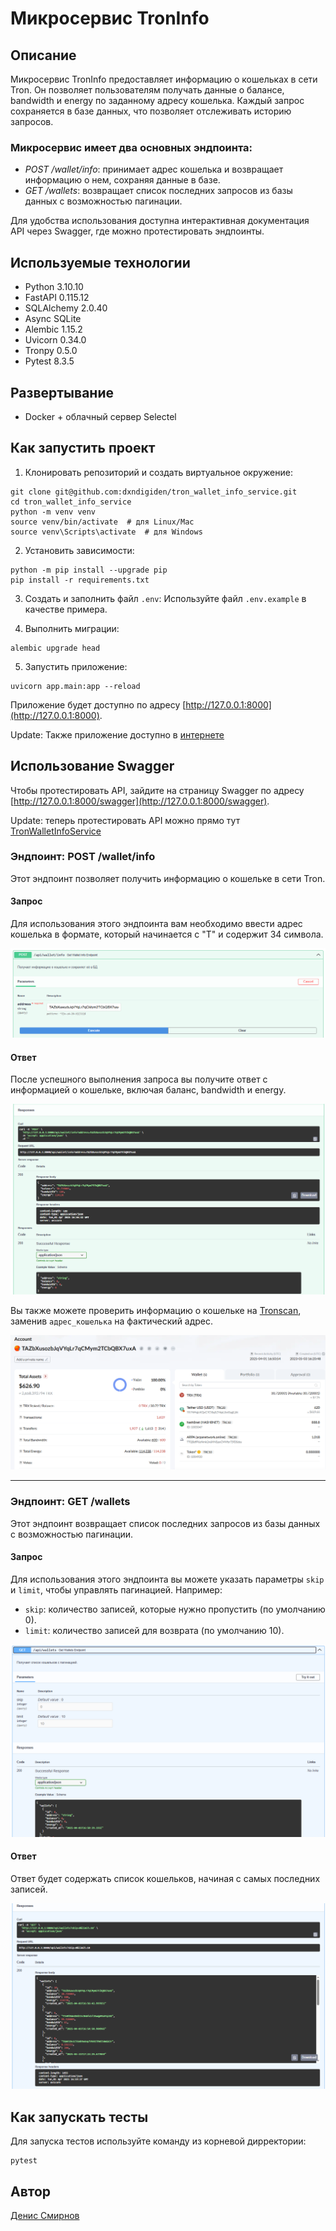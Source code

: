 # Микросервис TronInfo

## Описание

Микросервис TronInfo предоставляет информацию о кошельках в сети Tron. Он позволяет пользователям получать данные о балансе, bandwidth и energy по заданному адресу кошелька. Каждый запрос сохраняется в базе данных, что позволяет отслеживать историю запросов.

### Микросервис имеет два основных эндпоинта:

- *POST /wallet/info*: принимает адрес кошелька и возвращает информацию о нем, сохраняя данные в базе.
- *GET /wallets*: возвращает список последних запросов из базы данных с возможностью пагинации.

Для удобства использования доступна интерактивная документация API через Swagger, где можно протестировать эндпоинты.

## Используемые технологии

- Python 3.10.10
- FastAPI 0.115.12
- SQLAlchemy 2.0.40
- Async SQLite
- Alembic 1.15.2
- Uvicorn 0.34.0
- Tronpy 0.5.0
- Pytest 8.3.5
## Развертывание

- Docker + облачный сервер Selectel 

## Как запустить проект

1. Клонировать репозиторий и создать виртуальное окружение:

```
git clone git@github.com:dxndigiden/tron_wallet_info_service.git
cd tron_wallet_info_service
python -m venv venv
source venv/bin/activate  # для Linux/Mac
source venv\Scripts\activate  # для Windows
```

2. Установить зависимости:

```
python -m pip install --upgrade pip
pip install -r requirements.txt
```

3. Создать и заполнить файл `.env`:
   Используйте файл `.env.example` в качестве примера.

4. Выполнить миграции:

```
alembic upgrade head
```

5. Запустить приложение:

```
uvicorn app.main:app --reload
```

Приложение будет доступно по адресу [http://127.0.0.1:8000](http://127.0.0.1:8000).

Update: Также приложение доступно в [интернете](http://87.228.76.66/api/)


## Использование Swagger

Чтобы протестировать API, зайдите на страницу Swagger по адресу [http://127.0.0.1:8000/swagger](http://127.0.0.1:8000/swagger). 

Update: теперь протестировать API можно прямо тут [TronWalletInfoService](http://87.228.76.66/swagger)

### Эндпоинт: POST /wallet/info

Этот эндпоинт позволяет получить информацию о кошельке в сети Tron.

#### Запрос

Для использования этого эндпоинта вам необходимо ввести адрес кошелька в формате, который начинается с "T" и содержит 34 символа.

![Пример запроса](http://raw.githubusercontent.com/Dxndigiden/tron_wallet_info_service/refs/heads/main/img/request_example.PNG)

#### Ответ

После успешного выполнения запроса вы получите ответ с информацией о кошельке, включая баланс, bandwidth и energy.

![Пример ответа](https://github.com/Dxndigiden/tron_wallet_info_service/blob/main/img/response_example.PNG)

Вы также можете проверить информацию о кошельке на [Tronscan](https://tronscan.org/#/address/адрес_кошелька), заменив `адрес_кошелька` на фактический адрес.

![Пример ответа](https://raw.githubusercontent.com/Dxndigiden/tron_wallet_info_service/refs/heads/main/img/tronscan.PNG)

---

### Эндпоинт: GET /wallets

Этот эндпоинт возвращает список последних запросов из базы данных с возможностью пагинации.

#### Запрос

Для использования этого эндпоинта вы можете указать параметры `skip` и `limit`, чтобы управлять пагинацией. Например:

- `skip`: количество записей, которые нужно пропустить (по умолчанию 0).
- `limit`: количество записей для возврата (по умолчанию 10).

![Пример запроса](https://raw.githubusercontent.com/Dxndigiden/tron_wallet_info_service/refs/heads/main/img/pagination_example.PNG)

#### Ответ

Ответ будет содержать список кошельков, начиная с самых последних записей.

![Пример ответа](https://raw.githubusercontent.com/Dxndigiden/tron_wallet_info_service/refs/heads/main/img/wallets_response_example.PNG)


## Как запускать тесты

Для запуска тестов используйте команду из корневой дирректории:

```
pytest
```

## Автор

[Денис Смирнов](https://github.com/dxndigiden)

